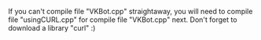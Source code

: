 If you can't compile file "VKBot.cpp" straightaway, you will need to compile file "usingCURL.cpp" for compile file "VKBot.cpp" next. Don't forget to download a library "curl" :)
